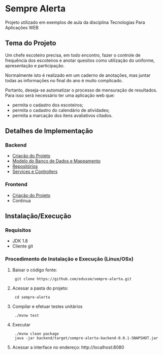 # Sempre Alerta
Projeto utilizado em exemplos de aula da disciplina Tecnologias Para Aplicações WEB

## Tema do Projeto
Um chefe escoteiro precisa, em todo encontro, fazer o controle de frequência dos escoteiros e anotar quesitos como utilização do uniforme, apresentação e participação.

Normalmente isto é realizado em um caderno de anotações, mas juntar todas as informações no final do ano é muito complicado. 

Portanto, deseja-se automatizar o processo de mensuração de resultados. Para isso será necessário ter uma aplicação web que:
* permita o cadastro dos escoteiros;
* permita o cadastro do calendário de atividades;
* permita a marcação dos itens avaliativos citados.

## Detalhes de Implementação
### Backend
* [Criação do Projeto](docs/a-criacao-do-projeto.md)
* [Modelo do Banco de Dados e Mapeamento](docs/b-banco-de-dados-e-mapeamento.md)
* [Repositórios](docs/c-repositorios.md)
* [Services e Controllers](docs/d-services-e-controller.md)

### Frontend
* [Criação do Projeto](docs/d-dependencias-frontend.md)
* Continua

## Instalação/Execução
### Requisitos
* JDK 1.8
* Cliente git

### Procedimento de Instalação e Execução (Linux/OSx)
1. Baixar o código fonte:
        
        git clone https://github.com/edussm/sempre-alerta.git
2. Acessar a pasta do projeto:

        cd sempre-alerta
3. Compilar e efetuar testes unitários
    
        ./mvnw test
4. Executar

        ./mvnw clean package
        java -jar backend/target/sempre-alerta-backend-0.0.1-SNAPSHOT.jar

5. Acessar a interface no endereço: http://localhost:8080
